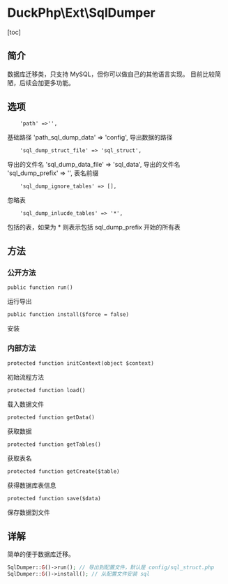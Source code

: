 # DuckPhp\Ext\SqlDumper
[toc]

## 简介

数据库迁移类，只支持 MySQL，但你可以做自己的其他语言实现。
目前比较简陋，后续会加更多功能。

## 选项

        'path' =>'',
基础路径
        'path_sql_dump_data' => 'config',
导出数据的路径

        'sql_dump_struct_file' => 'sql_struct',
导出的文件名
        'sql_dump_data_file' => 'sql_data',
导出的文件名
        'sql_dump_prefix' => '',
表名前缀

        'sql_dump_ignore_tables' => [],
忽略表

        'sql_dump_inlucde_tables' => '*',
包括的表，如果为 * 则表示包括 sql_dump_prefix 开始的所有表

## 方法

### 公开方法


    public function run()
运行导出

    public function install($force = false)
安装

### 内部方法

    protected function initContext(object $context)
初始流程方法

    protected function load()
载入数据文件

    protected function getData()
获取数据

    protected function getTables()
获取表名

    protected function getCreate($table)
获得数据库表信息

    protected function save($data)
保存数据到文件

## 详解

简单的便于数据库迁移。

```php
SqlDumper::G()->run(); // 导出到配置文件，默认是 config/sql_struct.php
SqlDumper::G()->install(); // 从配置文件安装 sql

```

